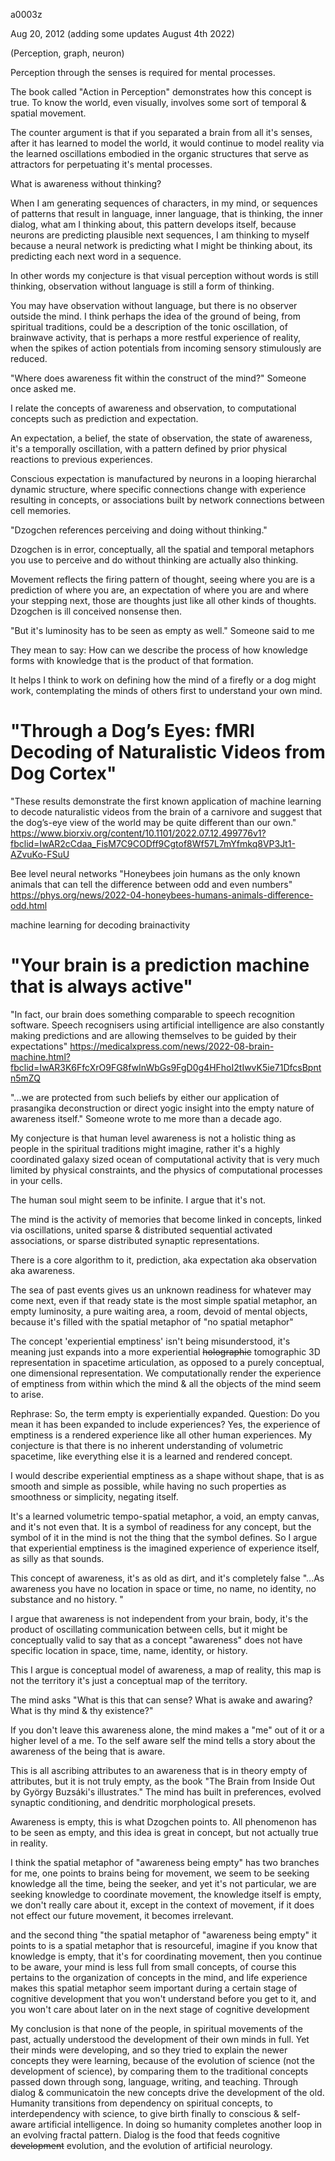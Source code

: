 a0003z

Aug 20, 2012 (adding some updates August 4th 2022)

(Perception, graph, neuron)

Perception through the senses is required for mental processes.

The book called "Action in Perception" demonstrates how this concept is true. To know the world, even visually, involves some sort of temporal & spatial movement.

The counter argument is that if you separated a brain from all it's senses, after it has learned to model the world, it would continue to model reality via the learned oscillations embodied in the organic structures that serve as attractors for perpetuating it's mental processes.

What is awareness without thinking?

When I am generating sequences of characters, in my mind, or sequences of patterns that result in language, inner language, that is thinking, the inner dialog, what am I thinking about, this pattern develops itself, because neurons are predicting plausible next sequences, I am thinking to myself because a neural network is predicting what I might be thinking about, its predicting each next word in a sequence.

In other words my conjecture is that visual perception without words is still thinking, observation without language is still a form of thinking.

You may have observation without language, but there is no observer outside the mind. I think perhaps the idea of the ground of being, from spiritual traditions, could be a description of the tonic oscillation, of brainwave activity, that is perhaps a more restful experience of reality, when the spikes of action potentials from incoming sensory stimulously are reduced.

"Where does awareness fit within the construct of the mind?" Someone once asked me.
 
I relate the concepts of awareness and observation, to computational concepts such as prediction and expectation.
 
An expectation, a belief, the state of observation, the state of awareness, it's a temporally oscillation, with a pattern defined by prior physical reactions to previous experiences. 

Conscious expectation is manufactured by neurons in a looping hierarchal dynamic structure, where specific connections change with experience resulting in concepts, or associations built by network connections between cell memories.

"Dzogchen references perceiving and doing without thinking."

Dzogchen is in error, conceptually, all the spatial and temporal metaphors you use to perceive and do without thinking are actually also thinking.

Movement reflects the firing pattern of thought, seeing where you are is a prediction of where you are, an expectation of where you are and where your stepping next, those are thoughts just like all other kinds of thoughts. Dzogchen is ill conceived nonsense then.

"But it's luminosity has to be seen as empty as well." Someone said to me 

They mean to say: How can we describe the process of how knowledge forms with knowledge that is the product of that formation.

It helps I think to work on defining how the mind of a firefly or a dog might work, contemplating the minds of others first to understand your own mind.

# "Through a Dog’s Eyes: fMRI Decoding of Naturalistic Videos from Dog Cortex"
"These results demonstrate the first known application of machine learning to decode naturalistic videos from the brain of a carnivore and suggest that the dog’s-eye view of the world may be quite different than our own."
https://www.biorxiv.org/content/10.1101/2022.07.12.499776v1?fbclid=IwAR2cCdaa_FisM7C9CODff9Cgtof8Wf57L7mYfmkq8VP3Jt1-AZvuKo-FSuU

Bee level neural networks
"Honeybees join humans as the only known animals that can tell the difference between odd and even numbers" https://phys.org/news/2022-04-honeybees-humans-animals-difference-odd.html

machine learning for decoding brainactivity 
# "Your brain is a prediction machine that is always active"
"In fact, our brain does something comparable to speech recognition software. Speech recognisers using artificial intelligence are also constantly making predictions and are allowing themselves to be guided by their expectations"
https://medicalxpress.com/news/2022-08-brain-machine.html?fbclid=IwAR3K6FfcXrO9FG8fwInWbGs9FgD0g4HFhoI2tIwvK5ie71DfcsBpntn5mZQ  

"...we are protected from such beliefs by either our application of prasangika deconstruction or direct yogic insight into the empty nature of awareness itself." Someone wrote to me more than a decade ago.

My conjecture is that human level awareness is not a holistic thing as people in the spiritual traditions might imagine, rather it's a highly coordinated galaxy sized ocean of computational activity that is very much limited by physical constraints, and the physics of computational processes in your cells.

The human soul might seem to be infinite. I argue that it's not.

The mind is the activity of memories that become linked in concepts, linked via oscillations, united sparse & distributed sequential activated associations, or sparse distributed synaptic representations.

There is a core algorithm to it, prediction, aka expectation aka observation aka awareness.

The sea of past events gives us an unknown readiness for whatever may come next, even if that ready state is the most simple spatial metaphor, an empty luminosity, a pure waiting area, a room, devoid of mental objects, because it's filled with the spatial metaphor of "no spatial metaphor"

The concept 'experiential emptiness' isn't being misunderstood, it's meaning just expands into a more experiential ~~holographic~~ tomographic 3D representation in spacetime articulation, as opposed to a purely conceptual, one dimensional representation. We computationally render the experience of emptiness from within which the mind & all the objects of the mind seem to arise.

Rephrase: So, the term empty is experientially expanded.
Question: Do you mean it has been expanded to include experiences? Yes, the experience of emptiness is a rendered experience like all other human experiences. My conjecture is that there is no inherent understanding of volumetric spacetime, like everything else it is a learned and rendered concept.

I would describe experiential emptiness as a shape without shape, that is as smooth and simple as possible, while having no such properties as smoothness or simplicity, negating itself.

It's a learned volumetric tempo-spatial metaphor, a void, an empty canvas, and it's not even that. It is a symbol of readiness for any concept, but the symbol of it in the mind is not the thing that the symbol defines. So I argue that experiential emptiness is the imagined experience of experience itself, as silly as that sounds.

This concept of awareness, it's as old as dirt, and it's completely false
"...As awareness you have no location in space or time, no name, no identity, no substance and no history. "

I argue that awareness is not independent from your brain, body, it's the product of oscillating communication between cells, but it might be conceptually valid to say that as a concept "awareness" does not have specific location in space, time, name, identity, or history.

This I argue is conceptual model of awareness, a map of reality, this map is not the territory it's just a conceptual map of the territory.

The mind asks "What is this that can sense? What is awake and awaring? What is thy mind & thy existence?"

If you don't leave this awareness alone, the mind makes a "me" out of it or a higher level of a me. To the self aware self the mind tells a story about the awareness of the being that is aware.

This is all ascribing attributes to an awareness that is in theory empty of attributes, but it is not truly empty, as the book "The Brain from Inside Out by György Buzsáki's illustrates." The mind has built in preferences, evolved synaptic conditioning, and dendritic morphological presets.

Awareness is empty, this is what Dzogchen points to. All phenomenon has to be seen as empty, and this idea is great in concept, but not actually true in reality. 

I think the spatial metaphor of "awareness being empty" has two branches for me, one points to brains being for movement, we seem to be seeking knowledge all the time, being the seeker, and yet it's not particular, we are seeking knowledge to coordinate movement, the knowledge itself is empty, we don't really care about it, except in the context of movement, if it does not effect our future movement, it becomes irrelevant.

and the second thing "the spatial metaphor of "awareness being empty" it points to is a spatial metaphor that is resourceful, imagine if you know that knowledge is empty, that it's for coordinating movement, then you continue to be aware, your mind is less full from small concepts, of course this pertains to the organization of concepts in the mind, and life experience makes this spatial metaphor seem important during a certain stage of cognitive development that you won't understand before you get to it, and you won't care about later on in the next stage of cognitive development

My conclusion is that none of the people, in spiritual movements of the past, actually understood the development of their own minds in full. Yet their minds were developing, and so they tried to explain the newer concepts they were learning, because of the evolution of science (not the development of science), by comparing them to the traditional concepts passed down through song, language, writing, and teaching. Through dialog & communicatoin the new concepts drive the development of the old. Humanity transitions from dependency on spiritual concepts, to interdependency with science, to give birth finally to conscious & self-aware artificial intelligence. In doing so humanity completes another loop in an evolving fractal pattern. Dialog is the food that feeds cognitive ~~development~~ evolution, and the evolution of artificial neurology.